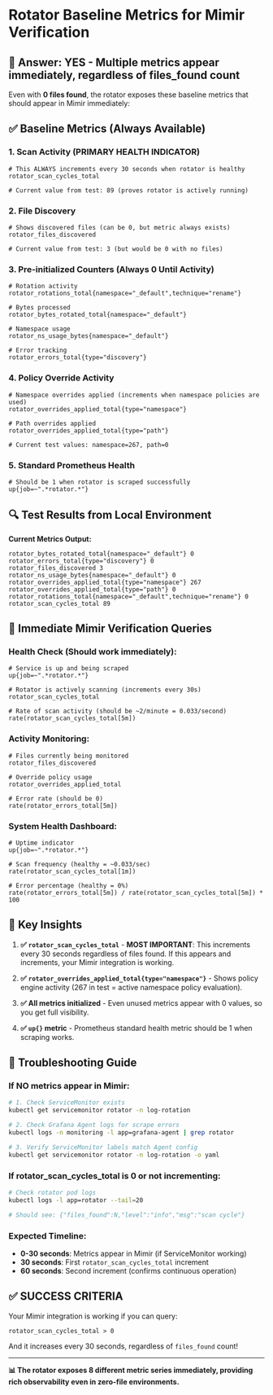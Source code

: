 # Rotator Baseline Metrics for Mimir Verification

## 🎯 **Answer: YES - Multiple metrics appear immediately, regardless of files_found count**

Even with **0 files found**, the rotator exposes these baseline metrics that should appear in Mimir immediately:

## ✅ **Baseline Metrics (Always Available)**

### **1. Scan Activity (PRIMARY HEALTH INDICATOR)**
```promql
# This ALWAYS increments every 30 seconds when rotator is healthy
rotator_scan_cycles_total

# Current value from test: 89 (proves rotator is actively running)
```

### **2. File Discovery**
```promql
# Shows discovered files (can be 0, but metric always exists)
rotator_files_discovered

# Current value from test: 3 (but would be 0 with no files)
```

### **3. Pre-initialized Counters (Always 0 Until Activity)**
```promql
# Rotation activity
rotator_rotations_total{namespace="_default",technique="rename"}

# Bytes processed  
rotator_bytes_rotated_total{namespace="_default"}

# Namespace usage
rotator_ns_usage_bytes{namespace="_default"}

# Error tracking
rotator_errors_total{type="discovery"}
```

### **4. Policy Override Activity**
```promql
# Namespace overrides applied (increments when namespace policies are used)
rotator_overrides_applied_total{type="namespace"}

# Path overrides applied  
rotator_overrides_applied_total{type="path"}

# Current test values: namespace=267, path=0
```

### **5. Standard Prometheus Health**
```promql
# Should be 1 when rotator is scraped successfully
up{job=~".*rotator.*"}
```

## 🔍 **Test Results from Local Environment**

**Current Metrics Output:**
```
rotator_bytes_rotated_total{namespace="_default"} 0
rotator_errors_total{type="discovery"} 0
rotator_files_discovered 3
rotator_ns_usage_bytes{namespace="_default"} 0
rotator_overrides_applied_total{type="namespace"} 267
rotator_overrides_applied_total{type="path"} 0
rotator_rotations_total{namespace="_default",technique="rename"} 0
rotator_scan_cycles_total 89
```

## 🚀 **Immediate Mimir Verification Queries**

### **Health Check (Should work immediately):**
```promql
# Service is up and being scraped
up{job=~".*rotator.*"}

# Rotator is actively scanning (increments every 30s)
rotator_scan_cycles_total

# Rate of scan activity (should be ~2/minute = 0.033/second)
rate(rotator_scan_cycles_total[5m])
```

### **Activity Monitoring:**
```promql
# Files currently being monitored
rotator_files_discovered

# Override policy usage
rotator_overrides_applied_total

# Error rate (should be 0)
rate(rotator_errors_total[5m])
```

### **System Health Dashboard:**
```promql
# Uptime indicator
up{job=~".*rotator.*"}

# Scan frequency (healthy = ~0.033/sec)
rate(rotator_scan_cycles_total[1m])

# Error percentage (healthy = 0%)
rate(rotator_errors_total[5m]) / rate(rotator_scan_cycles_total[5m]) * 100
```

## 🎯 **Key Insights**

1. **✅ `rotator_scan_cycles_total`** - **MOST IMPORTANT**: This increments every 30 seconds regardless of files found. If this appears and increments, your Mimir integration is working.

2. **✅ `rotator_overrides_applied_total{type="namespace"}`** - Shows policy engine activity (267 in test = active namespace policy evaluation).

3. **✅ All metrics initialized** - Even unused metrics appear with 0 values, so you get full visibility.

4. **✅ `up{}` metric** - Prometheus standard health metric should be 1 when scraping works.

## 🔧 **Troubleshooting Guide**

### **If NO metrics appear in Mimir:**
```bash
# 1. Check ServiceMonitor exists
kubectl get servicemonitor rotator -n log-rotation

# 2. Check Grafana Agent logs for scrape errors  
kubectl logs -n monitoring -l app=grafana-agent | grep rotator

# 3. Verify ServiceMonitor labels match Agent config
kubectl get servicemonitor rotator -n log-rotation -o yaml
```

### **If rotator_scan_cycles_total is 0 or not incrementing:**
```bash
# Check rotator pod logs
kubectl logs -l app=rotator --tail=20

# Should see: {"files_found":N,"level":"info","msg":"scan cycle"}
```

### **Expected Timeline:**
- **0-30 seconds**: Metrics appear in Mimir (if ServiceMonitor working)
- **30 seconds**: First `rotator_scan_cycles_total` increment
- **60 seconds**: Second increment (confirms continuous operation)

## ✅ **SUCCESS CRITERIA**

Your Mimir integration is working if you can query:
```promql
rotator_scan_cycles_total > 0
```

And it increases every 30 seconds, regardless of `files_found` count!

---

**📊 The rotator exposes 8 different metric series immediately, providing rich observability even in zero-file environments.**
